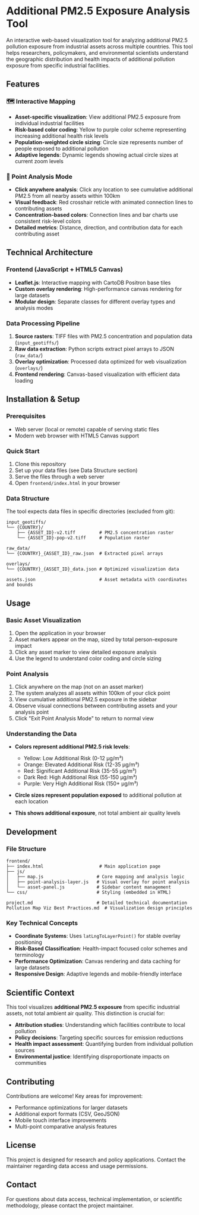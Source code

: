 # Additional PM2.5 Exposure Analysis Tool

An interactive web-based visualization tool for analyzing additional PM2.5 pollution exposure from industrial assets across multiple countries. This tool helps researchers, policymakers, and environmental scientists understand the geographic distribution and health impacts of additional pollution exposure from specific industrial facilities.

## Features

### 🗺️ Interactive Mapping
- **Asset-specific visualization**: View additional PM2.5 exposure from individual industrial facilities
- **Risk-based color coding**: Yellow to purple color scheme representing increasing additional health risk levels
- **Population-weighted circle sizing**: Circle size represents number of people exposed to additional pollution
- **Adaptive legends**: Dynamic legends showing actual circle sizes at current zoom levels

### 📍 Point Analysis Mode
- **Click anywhere analysis**: Click any location to see cumulative additional PM2.5 from all nearby assets within 100km
- **Visual feedback**: Red crosshair reticle with animated connection lines to contributing assets
- **Concentration-based colors**: Connection lines and bar charts use consistent risk-level colors
- **Detailed metrics**: Distance, direction, and contribution data for each contributing asset

## Technical Architecture

### Frontend (JavaScript + HTML5 Canvas)
- **Leaflet.js**: Interactive mapping with CartoDB Positron base tiles
- **Custom overlay rendering**: High-performance canvas rendering for large datasets
- **Modular design**: Separate classes for different overlay types and analysis modes

### Data Processing Pipeline
1. **Source rasters**: TIFF files with PM2.5 concentration and population data (`input_geotiffs/`)
2. **Raw data extraction**: Python scripts extract pixel arrays to JSON (`raw_data/`)  
3. **Overlay optimization**: Processed data optimized for web visualization (`overlays/`)
4. **Frontend rendering**: Canvas-based visualization with efficient data loading

## Installation & Setup

### Prerequisites
- Web server (local or remote) capable of serving static files
- Modern web browser with HTML5 Canvas support

### Quick Start
1. Clone this repository
2. Set up your data files (see Data Structure section)
3. Serve the files through a web server
4. Open `frontend/index.html` in your browser

### Data Structure
The tool expects data files in specific directories (excluded from git):

```
input_geotiffs/
└── {COUNTRY}/
    ├── {ASSET_ID}-v2.tiff         # PM2.5 concentration raster  
    └── {ASSET_ID}-pop-v2.tiff     # Population raster

raw_data/
└── {COUNTRY}_{ASSET_ID}_raw.json  # Extracted pixel arrays

overlays/  
└── {COUNTRY}_{ASSET_ID}_data.json # Optimized visualization data

assets.json                        # Asset metadata with coordinates and bounds
```

## Usage

### Basic Asset Visualization
1. Open the application in your browser
2. Asset markers appear on the map, sized by total person-exposure impact
3. Click any asset marker to view detailed exposure analysis
4. Use the legend to understand color coding and circle sizing

### Point Analysis
1. Click anywhere on the map (not on an asset marker)
2. The system analyzes all assets within 100km of your click point
3. View cumulative additional PM2.5 exposure in the sidebar
4. Observe visual connections between contributing assets and your analysis point
5. Click "Exit Point Analysis Mode" to return to normal view

### Understanding the Data
- **Colors represent additional PM2.5 risk levels**:
  - Yellow: Low Additional Risk (0-12 μg/m³)
  - Orange: Elevated Additional Risk (12-35 μg/m³)
  - Red: Significant Additional Risk (35-55 μg/m³)
  - Dark Red: High Additional Risk (55-150 μg/m³)
  - Purple: Very High Additional Risk (150+ μg/m³)

- **Circle sizes represent population exposed** to additional pollution at each location
- **This shows additional exposure**, not total ambient air quality levels

## Development

### File Structure
```
frontend/
├── index.html                     # Main application page
├── js/
│   ├── map.js                    # Core mapping and analysis logic
│   ├── point-analysis-layer.js   # Visual overlay for point analysis
│   └── asset-panel.js            # Sidebar content management
└── css/                          # Styling (embedded in HTML)

project.md                        # Detailed technical documentation
Pollution Map Viz Best Practices.md  # Visualization design principles
```

### Key Technical Concepts
- **Coordinate Systems**: Uses `latLngToLayerPoint()` for stable overlay positioning
- **Risk-Based Classification**: Health-impact focused color schemes and terminology
- **Performance Optimization**: Canvas rendering and data caching for large datasets
- **Responsive Design**: Adaptive legends and mobile-friendly interface

## Scientific Context

This tool visualizes **additional PM2.5 exposure** from specific industrial assets, not total ambient air quality. This distinction is crucial for:
- **Attribution studies**: Understanding which facilities contribute to local pollution
- **Policy decisions**: Targeting specific sources for emission reductions
- **Health impact assessment**: Quantifying burden from individual pollution sources
- **Environmental justice**: Identifying disproportionate impacts on communities

## Contributing

Contributions are welcome! Key areas for improvement:
- Performance optimizations for larger datasets  
- Additional export formats (CSV, GeoJSON)
- Mobile touch interface improvements
- Multi-point comparative analysis features

## License

This project is designed for research and policy applications. Contact the maintainer regarding data access and usage permissions.

## Contact

For questions about data access, technical implementation, or scientific methodology, please contact the project maintainer.